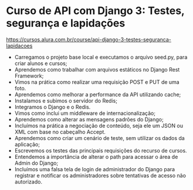 # Curso de API com Django 3: Testes, segurança e lapidações

https://cursos.alura.com.br/course/api-django-3-testes-seguranca-lapidacoes

* Carregamos o projeto base local e executamos o arquivo seed.py, para criar alunos e cursos;
* Aprendemos como trabalhar com arquivos estáticos no Django Rest Framework;
* Vimos na prática como realizar uma requisição POST e PUT de uma foto.
* Aprendemos como melhorar a performance da API utilizando cache;
* Instalamos e subimos o servidor do Redis;
* Integramos o Django e o Redis.
* Vimos como inclui um middleware de internacionalização;
* Aprendemos como alterar as mensagens padrões do Django;
* Incluímos na prática a negociação de conteúdo, seja ele um JSON ou XML com base no cabeçalho Accept.
* Aprendemos como criar um cenário de teste, sem utilizar os dados da aplicação;
* Escrevemos os testes das principais requisições do recurso de cursos.
* Entendemos a importância de alterar o path para acessar o área de Admin do Django;
* Incluímos uma falsa tela de login de administrador do Django para registrar e notificar os administradores sobre tentativas de acesso não autorizado.